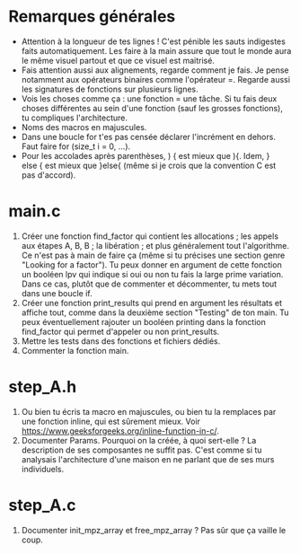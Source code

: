 # Remarques générales
- Attention à la longueur de tes lignes ! C'est pénible les sauts indigestes
  faits automatiquement. Les faire à la main assure que tout le monde aura le
  même visuel partout et que ce visuel est maitrisé.
- Fais attention aussi aux alignements, regarde comment je fais. Je pense
  notamment aux opérateurs binaires comme l'opérateur =. Regarde aussi les
  signatures de fonctions sur plusieurs lignes.
- Vois les choses comme ça : une fonction = une tâche. Si tu fais deux choses
  différentes au sein d'une fonction (sauf les grosses fonctions), tu
  compliques l'architecture.
- Noms des macros en majuscules.
- Dans une boucle for t'es pas censée déclarer l'incrément en dehors. Faut
  faire for (size_t i = 0, …).
- Pour les accolades après parenthèses, ) { est mieux que ){. Idem, } else {
  est mieux que }else{ (même si je crois que la convention C est pas d'accord).

# main.c
1. Créer une fonction find_factor qui contient les allocations ; les appels aux
   étapes A, B, B ; la libération ; et plus généralement tout l'algorithme. Ce
   n'est pas à main de faire ça (même si tu précises une section genre "Looking
   for a factor"). Tu peux donner en argument de cette fonction un booléen lpv
   qui indique si oui ou non tu fais la large prime variation. Dans ce cas,
   plutôt que de commenter et décommenter, tu mets tout dans une boucle if.
2. Créer une fonction print_results qui prend en argument les résultats et
   affiche tout, comme dans la deuxième section "Testing" de ton main. Tu peux
   éventuellement rajouter un booléen printing dans la fonction find_factor qui
   permet d'appeler ou non print_results.
3. Mettre les tests dans des fonctions et fichiers dédiés.
4. Commenter la fonction main.

# step_A.h
1. Ou bien tu écris ta macro en majuscules, ou bien tu la remplaces par une
   fonction inline, qui est sûrement mieux. Voir
   https://www.geeksforgeeks.org/inline-function-in-c/.
1. Documenter Params. Pourquoi on la créée, à quoi sert-elle ? La description
   de ses composantes ne suffit pas. C'est comme si tu analysais l'architecture
   d'une maison en ne parlant que de ses murs individuels.

# step_A.c
1. Documenter init_mpz_array et free_mpz_array ? Pas sûr que ça vaille le coup.
